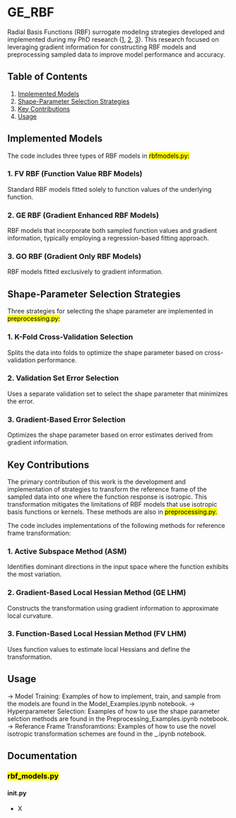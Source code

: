 # GE_RBF
Radial Basis Functions (RBF) surrogate modeling strategies developed and implemented during my PhD research ([1](https://doi.org/10.1080/15397734.2021.1950549), [2]( https://doi.org/10.3390/mca28020057), [3](https://doi.org/10.1016/j.cma.2023.116648)). This research focused on leveraging gradient information for constructing RBF models and preprocessing sampled data to improve model performance and accuracy.

## Table of Contents
1. [Implemented Models](#implemented-models)
2. [Shape-Parameter Selection Strategies](#shape-parameter-selection-strategies)
3. [Key Contributions](#key-contributions)
4. [Usage](#usage)

## Implemented Models
The code includes three types of RBF models in <mark>rbfmodels.py:

### 1. FV RBF (Function Value RBF Models)
Standard RBF models fitted solely to function values of the underlying function.

### 2. GE RBF (Gradient Enhanced RBF Models)
RBF models that incorporate both sampled function values and gradient information, typically employing a regression-based fitting approach.

### 3. GO RBF (Gradient Only RBF Models)
RBF models fitted exclusively to gradient information.

## Shape-Parameter Selection Strategies
Three strategies for selecting the shape parameter are implemented in  <mark>preprocessing.py:

### 1. K-Fold Cross-Validation Selection
Splits the data into folds to optimize the shape parameter based on cross-validation performance.

### 2. Validation Set Error Selection
Uses a separate validation set to select the shape parameter that minimizes the error.

### 3. Gradient-Based Error Selection
Optimizes the shape parameter based on error estimates derived from gradient information.

## Key Contributions
The primary contribution of this work is the development and implementation of strategies to transform the reference frame of the sampled data into one where the function response is isotropic. This transformation mitigates the limitations of RBF models that use isotropic basis functions or kernels. These methods are also in <mark>preprocessing.py.

The code includes implementations of the following methods for reference frame transformation:

### 1. Active Subspace Method (ASM)
Identifies dominant directions in the input space where the function exhibits the most variation.

### 2. Gradient-Based Local Hessian Method (GE LHM)
Constructs the transformation using gradient information to approximate local curvature.

### 3. Function-Based Local Hessian Method (FV LHM)
Uses function values to estimate local Hessians and define the transformation.

## Usage

-> Model Training: Examples of how to implement, train, and sample from the models are found in the Model_Examples.ipynb notebook.
-> Hyperparameter Selection: Examples of how to use the shape parameter selction methods are found in the  Preprocessing_Examples.ipynb notebook.
-> Referance Frame Transforamtions: Examples of how to use the novel isotropic transformation schemes are found in the  _.ipynb notebook.
  
## Documentation

### <mark>rbf_models.py

#### __init__.py
- X 

